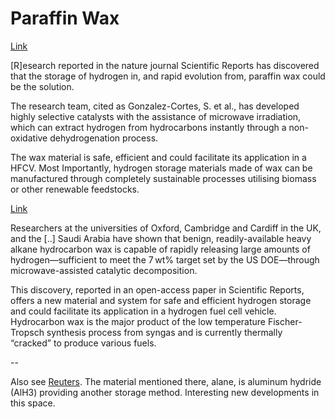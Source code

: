 # Paraffin Wax

[Link](https://www.gasworld.com/wax-waged-as-hydrogen-storage-solution/2011584.article)

[R]esearch reported in the nature journal Scientific Reports has
discovered that the storage of hydrogen in, and rapid evolution from,
paraffin wax could be the solution.

The research team, cited as Gonzalez-Cortes, S. et al., has developed
highly selective catalysts with the assistance of microwave
irradiation, which can extract hydrogen from hydrocarbons instantly
through a non-oxidative dehydrogenation process.

The wax material is safe, efficient and could facilitate its
application in a HFCV. Most Importantly, hydrogen storage materials
made of wax can be manufactured through completely sustainable
processes utilising biomass or other renewable feedstocks.

[Link](http://www.greencarcongress.com/2016/10/20161020-wax.html)

Researchers at the universities of Oxford, Cambridge and Cardiff in
the UK, and the [..] Saudi Arabia have shown that benign,
readily-available heavy alkane hydrocarbon wax is capable of rapidly
releasing large amounts of hydrogen—sufficient to meet the 7 wt%
target set by the US DOE—through microwave-assisted catalytic
decomposition.

This discovery, reported in an open-access paper in Scientific Reports, offers a new material and system for safe and efficient hydrogen storage and could facilitate its application in a hydrogen fuel cell vehicle. Hydrocarbon wax is the major product of the low temperature Fischer-Tropsch synthesis process from syngas and is currently thermally “cracked” to produce various fuels.

--

Also see
[Reuters](https://www.reuters.com/article/us-usa-military-industry/trump-says-pentagon-to-produce-lithium-sea-water-batteries-idUSKCN1MG01V). The
material mentioned there, alane, is aluminum hydride (AlH3) providing
another storage method. Interesting new developments in this space.










